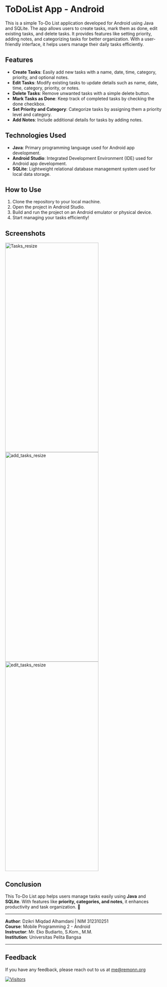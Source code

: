 # ToDoList App - Android



This is a simple To-Do List application developed for Android using Java and SQLite. The app allows users to create tasks, mark them as done, edit existing tasks, and delete tasks. It provides features like setting priority, adding notes, and categorizing tasks for better organization. With a user-friendly interface, it helps users manage their daily tasks efficiently.

## Features
- **Create Tasks**: Easily add new tasks with a name, date, time, category, priority, and optional notes.
- **Edit Tasks**: Modify existing tasks to update details such as name, date, time, category, priority, or notes.
- **Delete Tasks**: Remove unwanted tasks with a simple delete button.
- **Mark Tasks as Done**: Keep track of completed tasks by checking the done checkbox.
- **Set Priority and Category**: Categorize tasks by assigning them a priority level and category.
- **Add Notes**: Include additional details for tasks by adding notes.

## Technologies Used
- **Java**: Primary programming language used for Android app development.
- **Android Studio**: Integrated Development Environment (IDE) used for Android app development.
- **SQLite**: Lightweight relational database management system used for local data storage.

## How to Use
1. Clone the repository to your local machine.
2. Open the project in Android Studio.
3. Build and run the project on an Android emulator or physical device.
4. Start managing your tasks efficiently!

## Screenshots
<img width="300" height="671" alt="Tasks_resize" src="https://github.com/user-attachments/assets/26f871d5-3bf1-441c-8589-94fd02fc3705" />
<img width="300" height="671" alt="add_tasks_resize" src="https://github.com/user-attachments/assets/84c3a966-7872-44ed-85ab-1f6c4ab2e016" />
<img width="300" height="671" alt="edit_tasks_resize" src="https://github.com/user-attachments/assets/6c2a7ffc-3066-4d9e-8df0-78365f22da3e" />


## Conclusion
This To-Do List app helps users manage tasks easily using **Java** and **SQLite**. With features like **priority, categories, and notes**, it enhances productivity and task organization. 🚀

<hr>
<p dir="auto"><strong>Author</strong>: Dzikri Miqdad Alhamdani | NIM 312310251<br>
<strong>Course</strong>: Mobile Programming 2 - Android<br>
<strong>Instructor</strong>: Mr. Eko Budiarto, S.Kom., M.M.<br>
<strong>Institution</strong>: Universitas Pelita Bangsa</p><hr>

## Feedback
If you have any feedback, please reach out to us at me@remonn.org

[![Visitors](https://api.visitorbadge.io/api/visitors?path=https%3A%2F%2Fgithub.com%2FDzikriMiqdad%2FTodoList&countColor=%23697689)](https://visitorbadge.io/status?path=https%3A%2F%2Fgithub.com%2FDzikriMiqdad%2FTodoList)
